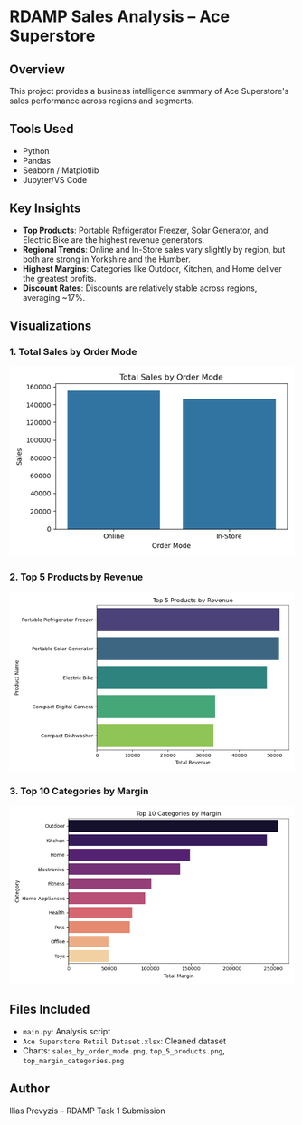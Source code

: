 # RDAMP Sales Analysis – Ace Superstore

## Overview
This project provides a business intelligence summary of Ace Superstore's sales performance across regions and segments.

## Tools Used
- Python
- Pandas
- Seaborn / Matplotlib
- Jupyter/VS Code

## Key Insights
- **Top Products**: Portable Refrigerator Freezer, Solar Generator, and Electric Bike are the highest revenue generators.
- **Regional Trends**: Online and In-Store sales vary slightly by region, but both are strong in Yorkshire and the Humber.
- **Highest Margins**: Categories like Outdoor, Kitchen, and Home deliver the greatest profits.
- **Discount Rates**: Discounts are relatively stable across regions, averaging ~17%.

## Visualizations

### 1. Total Sales by Order Mode  
![Sales by Order Mode](sales_by_order_mode.png)

### 2. Top 5 Products by Revenue  
![Top 5 Products](top_5_products.png)

### 3. Top 10 Categories by Margin  
![Top Margin Categories](top_margin_categories.png)

## Files Included
- `main.py`: Analysis script
- `Ace Superstore Retail Dataset.xlsx`: Cleaned dataset
- Charts: `sales_by_order_mode.png`, `top_5_products.png`, `top_margin_categories.png`

## Author
Ilias Prevyzis – RDAMP Task 1 Submission
